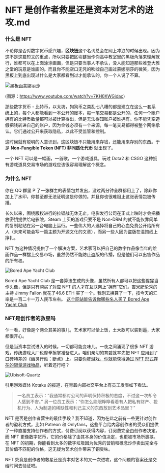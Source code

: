 # NFT 是创作者救星还是资本对艺术的进攻.md

### 什么是 NFT

不论你是否对数字货币感兴趣，**区块链**这个名词总会在网上冲浪的时候出现。因为这不是这篇短文的重点，所以只要把区块链当作你高中教室里的黑板角落来理解就行，谁都可以在上面涂涂画画，但是只要当事人不承认，没人能知道那些难登大雅之堂的玩意是谁画的。而且你不能空口无凭的吹嘘自己画过蒙娜丽莎的微笑，因为黑板上到底出现过什么是大家都看到过才能承认的，你一个人说了不算。

![黑板画蒙娜丽莎](https://gitee.com/marcuspierce/image-hosting-service/raw/master/uPic/8fevIp.jpg)

(图源：https://www.youtube.com/watch?v=7KH0XWGidac)

那些数字货币 - 比特币，以太坊，狗狗币之类乱七八糟的都是建立在这么一套系统上的，每个人都能看到一本公开的账本，每一笔交易都是公开的，任何一个账户拥有的比特币数量都可以被计算得出，但是无法得知账户被谁拥有。你不能凭空造假把钱转进自己的账户，因为金钱必须有一个来源，每一笔交易都得被整个网络承认。它们通过公开来获取隐私，以此不受监管和控制。

这时候就有聪明的人意识到，这区块链不只能用来存钱，还能用来存别的东西。于是 **Non-Fungible Token (NFT) 非同质化代币** 就出现了。

一个 NFT 可以是一幅画，一首歌，一个游戏道具，玩过 Dota2 和 CSGO 这种拥有游戏道具交易市场的游戏应该很容易理解这个概念。

### 为什么 NFT

你在 QQ 群里 P 了一张群主的表情包并发出，没过两分钟全群都用上了，除非你加上了水印，你甚至都无法证明这是你做的。并且你也很难阻止这张表情包被传播。

长久以来，围绕版权进行的拉锯战无休无止。电影发行公司在正式上映时才会把播放密钥提供给电影院，Steam 上买的游戏只要不是 Non-DRM 的就不能仅靠简单的复制粘贴在另一台电脑上运行。一些伟大的人选择将自己的心血免费公开给所有人（未来可能会写一篇主题为开源文化的文章），而另一些人因为盗版在温饱线上挣扎。

NFT 为这种情况提供了一个解决方案，艺术家可以把自己的数字作品像当年的绘画作品一样摆上交易市场，虽然仍然不能防止盗版的传播，但是他们可以出售作品的所有权。

![Bored Ape Yacht Club](https://gitee.com/marcuspierce/image-hosting-service/raw/master/uPic/ohjGRV.jpg)

Bored Ape Yacht Club 是一套算法生成的头像，虽然所有人都可以把这些猩猩当作头像，但是只有购买了对应 NFT 的人才在互联网上“拥有”它们。吉米肥伦秀的主持 Jimmy Fallon 就花了46.6 ETH 买了一个。我刚去换算了一下，按今天的汇率是一百二十一万人民币左右。
[这个网站能告诉你哪些名人买了 Bored Ape Yacht Club](https://www.benzinga.com/money/celebrities-that-own-bored-ape-yacht-club-nfts/ "CELEBRITIES THAT OWN BORED APE YACHT CLUB NFTS")

### NFT是创作者的救星吗

乍一看，好像是个两全其美的事儿，艺术家可以恰上饭，土大款可以装到逼，大家都很开心。

但是当资本尝试进入的时候，一切都可能变味儿。一夜之间涌现了很多 NFT 游戏，传统游戏大厂也摩拳擦掌准备进入。咱们亲切的育碧就率先把 NFT 应用到了口碑特差的《幽灵行动：断点》上。[只要你肝游戏，你就能获得通过 NFT 形式存在的限量游戏物品](https://quartz.ubisoft.com/welcome/)，听着还行吧？

![Ubisoft-Quartz](https://gitee.com/marcuspierce/image-hosting-service/raw/master/uPic/Screenshot2021-12-25%20%E4%B8%8B%E5%8D%885.51.25.png)

引用游戏媒体 Kotaku 的报道，在育碧内部社交平台上有员工发表如下看法。

> 一名员工表示：“我通常都对公司的声明保持积极的态度，不过这一次却令人感到不安。”
> 另一位员工表示：“你怎么能眼睁睁看着有人把私有财产、投机行为、人为制造的稀缺性和利己主义的东西放到艺术品里？”

NFT 是否是创作者营生的最佳手段？我不知道，因为在此之前有一些更针对创作者的盈利方式，比如 Patreon 和 Onlyfans，这些平台给内容创作者的受众们提供了一种直接支持创作者的方式，付费订阅以获得内容，订阅费完全由创作者决定。而 NFT 更像数字货币，它的价格除了由其本身的价值决定，也更被市场所裹挟。在 NFT 的初期，你能看到太多的数字垃圾因为优秀的营销和概念炒作卖出完全与其价值不匹配的价格，这无疑为艺术创作带来了铜臭味。

NFT 究竟是创作者的救星还是资本对艺术的又一次进攻，这个问题的答案还是交给时间去验证吧。
